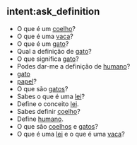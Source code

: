  ## intent:ask_definition
- O que é um [coelho](concept)?
- O que é uma [vaca](concept)?
- O que é um [gato](concept)?
- Qual a definição de [gato](concept)?
- O que significa [gato](concept)?
- Podes dar-me a definição de [humano](concept)?
- [gato](concept)
- [papel](concept)?
- O que são [gatos](concept)?
- Sabes o que é uma [lei](concept)?
- Define o conceito [lei](concept).
- Sabes definir [coelho](concept)?
- Define [humano](concept).
- O que são [coelhos](concept) e [gatos](concept)?
- O que é uma [lei](concept) e o que é uma [vaca](concept)?